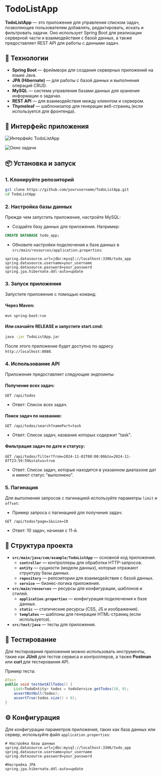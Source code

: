 # TodoListApp

**TodoListApp** — это приложение для управления списком задач, позволяющее пользователям добавлять, редактировать, искать и фильтровать задачи. Оно использует Spring Boot для реализации серверной части и взаимодействия с базой данных, а также предоставляет REST API для работы с данными задач.

## 🚀 Технологии

- **Spring Boot** — фреймворк для создания серверных приложений на языке Java.
- **JPA (Hibernate)** — для работы с базой данных и выполнения операций CRUD.
- **MySQL** — система управления базами данных для хранения информации о задачах.
- **REST API** — для взаимодействия между клиентом и сервером.
- **Thymeleaf** — шаблонизатор для генерации веб-страниц (если используется для фронтенда).

## 📸 Интерфейс приложения

![Интерфейс TodoListApp](https://github.com/user-attachments/assets/e241b1cf-a2a7-467c-87d1-5b51d28b1610)

![Окно задачи](https://github.com/user-attachments/assets/58f41553-67f1-42b7-9129-34220ce1295e)


## 📦 Установка и запуск

### 1. Клонируйте репозиторий

```bash
git clone https://github.com/yourusername/TodoListApp.git
cd TodoListApp
```
### 2. Настройка базы данных

Прежде чем запустить приложение, настройте MySQL:

- Создайте базу данных для приложения. Например:
```sql  
CREATE DATABASE todo_app;
```

- Обновите настройки подключения к базе данных в `src/main/resources/application.properties`:
```properties
spring.datasource.url=jdbc:mysql://localhost:3306/todo_app  
spring.datasource.username=your_username  
spring.datasource.password=your_password  
spring.jpa.hibernate.ddl-auto=update
```

### 3. Запуск приложения

Запустите приложение с помощью команд:

#### Через Maven:
```maven
mvn spring-boot:run
```

#### Или скачайте RELEASE и запустите start.cmd:

```cmd
java -jar TodoListApp.jar
```

После этого приложение будет доступно по адресу `http://localhost:8080`.

### 4. Использование API

Приложение предоставляет следующие эндпоинты:

#### Получение всех задач:
```
GET /api/todos
```

- Ответ: Список всех задач.

#### Поиск задач по названию:

```http
GET /api/todos/search?namePart=task
```

- Ответ: Список задач, название которых содержит "task".

#### Фильтрация задач по дате и статусу:

```http
GET /api/todos/filter?from=2024-11-01T00:00:00&to=2024-11-07T23:59:59&status=true
```

- Ответ: Список задач, которые находятся в указанном диапазоне дат и имеют статус "выполнено".

### 5. Пагинация

Для выполнения запросов с пагинацией используйте параметры `limit` и `offset`:

- Пример запроса с пагинацией для получения задач:

```
GET /api/todos?page=1&size=10
```

- Ответ: 10 задач, начиная с 11-й.

## 🔧 Структура проекта

- **`src/main/java/com/example/TodoListApp`** — основной код приложения.
  - **`controller`** — контроллеры для обработки HTTP-запросов.
  - **`entity`** — сущности (модели данных), которые отражают структуру базы данных.
  - **`repository`** — репозитории для взаимодействия с базой данных.
  - **`service`** — бизнес-логика приложения.
- **`src/main/resources`** — ресурсы для конфигурации, шаблонов и стилей.
  - **`application.properties`** — конфигурация подключения к базе данных.
  - **`static`** — статические ресурсы (CSS, JS и изображения).
  - **`templates`** — шаблоны для генерации HTML-страниц (если используется).
- **`src/test/java`** — тесты для приложения.

## 🤖 Тестирование

Для тестирования приложения можно использовать инструменты, такие как **JUnit** для тестов сервиса и контроллеров, а также **Postman** или **curl** для тестирования API.

Пример теста:

```java
@Test  
public void testGetAllTodos() {  
    List<TodoEntity> todos = todoService.getTodos(10, 0);  
    assertNotNull(todos);  
    assertTrue(todos.size() > 0);  
}
```

## ⚙️ Конфигурация

Для конфигурации параметров приложения, таких как база данных или сервер, используйте файл `application.properties`:

```properties
# Настройка базы данных
spring.datasource.url=jdbc:mysql://localhost:3306/todo_app  
spring.datasource.username=your_username  
spring.datasource.password=your_password  

#Настройка JPA
spring.jpa.hibernate.ddl-auto=update
```
